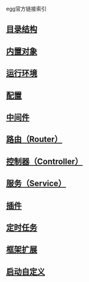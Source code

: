 














egg官方链接索引
## [目录结构](https://eggjs.org/zh-cn/basics/structure.html)
## [内置对象](https://eggjs.org/zh-cn/basics/objects.html)
## [运行环境](https://eggjs.org/zh-cn/basics/env.html)
## [配置](https://eggjs.org/zh-cn/basics/config.html)
## [中间件](https://eggjs.org/zh-cn/basics/middleware.html)
## [路由（Router）](https://eggjs.org/zh-cn/basics/router.html)
## [控制器（Controller）](https://eggjs.org/zh-cn/basics/controller.html)
## [服务（Service）](https://eggjs.org/zh-cn/basics/service.html)
## [插件](https://eggjs.org/zh-cn/basics/plugin.html)
## [定时任务](https://eggjs.org/zh-cn/basics/schedule.html)
## [框架扩展](https://eggjs.org/zh-cn/basics/extend.html)
## [启动自定义](https://eggjs.org/zh-cn/basics/app-start.html)